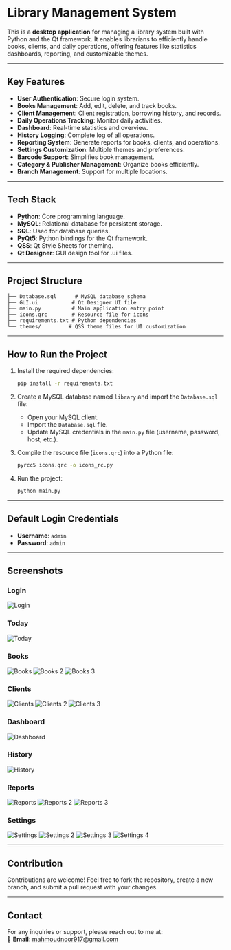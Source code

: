 # Library Management System

This is a **desktop application** for managing a library system built with Python and the Qt framework. It enables librarians to efficiently handle books, clients, and daily operations, offering features like statistics dashboards, reporting, and customizable themes.

---

## Key Features

- **User Authentication**: Secure login system.
- **Books Management**: Add, edit, delete, and track books.
- **Client Management**: Client registration, borrowing history, and records.
- **Daily Operations Tracking**: Monitor daily activities.
- **Dashboard**: Real-time statistics and overview.
- **History Logging**: Complete log of all operations.
- **Reporting System**: Generate reports for books, clients, and operations.
- **Settings Customization**: Multiple themes and preferences.
- **Barcode Support**: Simplifies book management.
- **Category & Publisher Management**: Organize books efficiently.
- **Branch Management**: Support for multiple locations.

---

## Tech Stack

- **Python**: Core programming language.
- **MySQL**: Relational database for persistent storage.
- **SQL**: Used for database queries.
- **PyQt5**: Python bindings for the Qt framework.
- **QSS**: Qt Style Sheets for theming.
- **Qt Designer**: GUI design tool for .ui files.

---

## Project Structure

```
├── Database.sql      # MySQL database schema
├── GUI.ui           # Qt Designer UI file
├── main.py          # Main application entry point
├── icons.qrc        # Resource file for icons
├── requirements.txt # Python dependencies
└── themes/         # QSS theme files for UI customization
```

---

## How to Run the Project

1. Install the required dependencies:
   ```bash
   pip install -r requirements.txt
   ```

2. Create a MySQL database named `library` and import the `Database.sql` file:
   - Open your MySQL client.
   - Import the `Database.sql` file.
   - Update MySQL credentials in the `main.py` file (username, password, host, etc.).

3. Compile the resource file (`icons.qrc`) into a Python file:
   ```bash
   pyrcc5 icons.qrc -o icons_rc.py
   ```

4. Run the project:
   ```bash
   python main.py
   ```

---

## Default Login Credentials

- **Username**: `admin`  
- **Password**: `admin`  

---

## Screenshots

### Login
![Login](https://github.com/Mahmoud-A-Noor/Library-Management-System/assets/59361888/6d84086b-135c-42be-b44f-e56bb468e28a)

### Today
![Today](https://github.com/Mahmoud-A-Noor/Library-Management-System/assets/59361888/993171e0-2613-4cda-8c87-8551b99529cd)

### Books
![Books](https://github.com/Mahmoud-A-Noor/Library-Management-System/assets/59361888/9716a562-2aac-419e-921e-c433285de22c)
![Books 2](https://github.com/Mahmoud-A-Noor/Library-Management-System/assets/59361888/34a8382c-6741-46b6-9761-f61c912a52a1)
![Books 3](https://github.com/Mahmoud-A-Noor/Library-Management-System/assets/59361888/9ccb4e6d-724c-4ab1-bb42-6f11bb3e2512)

### Clients
![Clients](https://github.com/Mahmoud-A-Noor/Library-Management-System/assets/59361888/03842df1-323c-4820-bc7f-2b266d1326d9)
![Clients 2](https://github.com/Mahmoud-A-Noor/Library-Management-System/assets/59361888/b0cb49ce-7528-4757-8181-a4cea7e51e62)
![Clients 3](https://github.com/Mahmoud-A-Noor/Library-Management-System/assets/59361888/d9612e69-35f2-480a-a6c5-d8d05177ad55)

### Dashboard
![Dashboard](https://github.com/Mahmoud-A-Noor/Library-Management-System/assets/59361888/1371892d-10da-48d3-90b2-e0e56e735b95)

### History
![History](https://github.com/Mahmoud-A-Noor/Library-Management-System/assets/59361888/1d1cf27a-0f6f-4d73-addf-651b24e1e013)

### Reports
![Reports](https://github.com/Mahmoud-A-Noor/Library-Management-System/assets/59361888/8b97ced9-7499-4dd8-a140-5c33970e7486)
![Reports 2](https://github.com/Mahmoud-A-Noor/Library-Management-System/assets/59361888/9dcdf9f2-29ca-4ef3-8f76-22276e74d164)
![Reports 3](https://github.com/Mahmoud-A-Noor/Library-Management-System/assets/59361888/b51fd2f0-0c41-4493-a850-8dce92c5b229)

### Settings
![Settings](https://github.com/Mahmoud-A-Noor/Library-Management-System/assets/59361888/8a459d79-400a-4220-aeee-16ae1482be23)
![Settings 2](https://github.com/Mahmoud-A-Noor/Library-Management-System/assets/59361888/935886ed-376b-40bd-a551-62e6a725034e)
![Settings 3](https://github.com/Mahmoud-A-Noor/Library-Management-System/assets/59361888/44f16d9c-cb81-49ae-bd83-1421e242ce5f)
![Settings 4](https://github.com/Mahmoud-A-Noor/Library-Management-System/assets/59361888/4ed37706-1ece-48ab-9a32-fa2a44203a74)

---

## Contribution

Contributions are welcome! Feel free to fork the repository, create a new branch, and submit a pull request with your changes.

---

## Contact

For any inquiries or support, please reach out to me at:  
📧 **Email**: mahmoudnoor917@gmail.com

